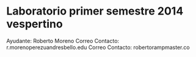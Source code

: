 Laboratorio primer semestre 2014 vespertino
===========================================

Ayudante: Roberto Moreno
Correo Contacto: r.morenoperez<at>uandresbello.edu
Correo Contacto: roberto<at>rampmaster.co
